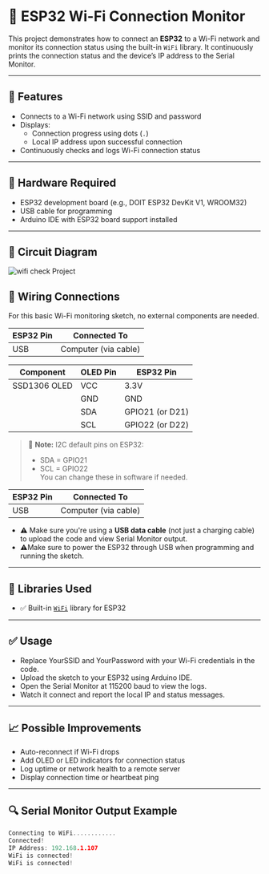 # 📡 ESP32 Wi-Fi Connection Monitor

This project demonstrates how to connect an **ESP32** to a Wi-Fi network and monitor its connection status using the built-in `WiFi` library. It continuously prints the connection status and the device’s IP address to the Serial Monitor.

---

## 🚀 Features

- Connects to a Wi-Fi network using SSID and password
- Displays:
  - Connection progress using dots (`.`)
  - Local IP address upon successful connection
- Continuously checks and logs Wi-Fi connection status

---

## 🔧 Hardware Required

- ESP32 development board (e.g., DOIT ESP32 DevKit V1, WROOM32)
- USB cable for programming
- Arduino IDE with ESP32 board support installed

---

## 🔌 Circuit Diagram

![wifi check Project](https://i0.wp.com/randomnerdtutorials.com/wp-content/uploads/2019/05/ESP32_OLED.png?w=873&quality=100&strip=all&ssl=1)

## 🔌 Wiring Connections

For this basic Wi-Fi monitoring sketch, no external components are needed.

| ESP32 Pin | Connected To       |
|-----------|--------------------|
| USB       | Computer (via cable)|


| Component     | OLED Pin | ESP32 Pin   |
|---------------|----------|-------------|
| SSD1306 OLED  | VCC      | 3.3V        |
|               | GND      | GND         |
|               | SDA      | GPIO21 (or D21) |
|               | SCL      | GPIO22 (or D22) |

> 📌 **Note:** I2C default pins on ESP32:
> - SDA = GPIO21  
> - SCL = GPIO22  
> You can change these in software if needed.

| ESP32 Pin | Connected To       |
|-----------|--------------------|
| USB       | Computer (via cable)|


- ⚠️ Make sure you're using a **USB data cable** (not just a charging cable) to upload the code and view Serial Monitor output.
- ⚠️Make sure to power the ESP32 through USB when programming and running the sketch.

---

## 🧠 Libraries Used

- ✅ Built-in [`WiFi`](https://github.com/espressif/arduino-esp32/tree/master/libraries/WiFi) library for ESP32

---

## ✅ Usage
- Replace YourSSID and YourPassword with your Wi-Fi credentials in the code.
- Upload the sketch to your ESP32 using Arduino IDE.
- Open the Serial Monitor at 115200 baud to view the logs.
- Watch it connect and report the local IP and status messages.

---

## 📈 Possible Improvements

- Auto-reconnect if Wi-Fi drops
- Add OLED or LED indicators for connection status
- Log uptime or network health to a remote server
- Display connection time or heartbeat ping
  
---

## 🔍 Serial Monitor Output Example

```cpp
Connecting to WiFi............
Connected!
IP Address: 192.168.1.107
WiFi is connected!
WiFi is connected!
